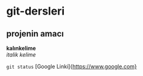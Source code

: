 # git-dersleri

## projenin amacı
**kalınkelime** <br/>
*italik kelime*

`git status`
[Google Linki]{https://www.google.com}
